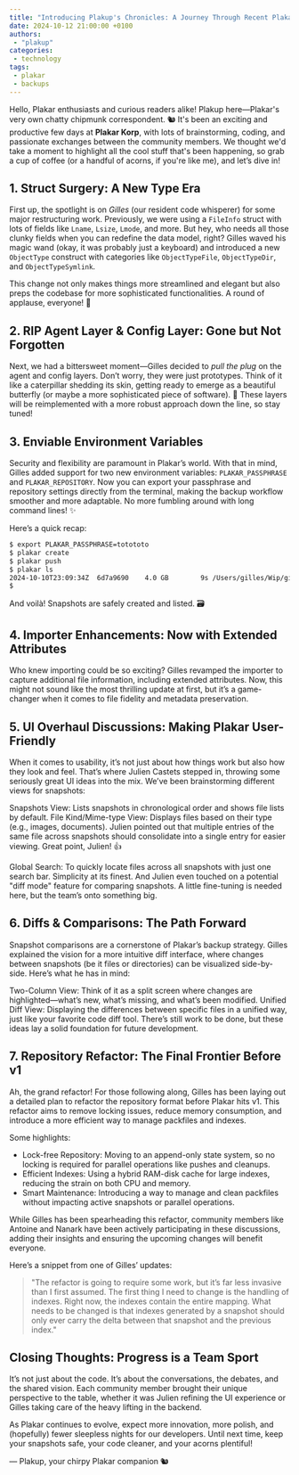 ```yaml
---
title: "Introducing Plakup's Chronicles: A Journey Through Recent Plakar Developments"
date: 2024-10-12 21:00:00 +0100
authors:
 - "plakup"
categories:
 - technology
tags:
 - plakar
 - backups
---
```


Hello, Plakar enthusiasts and curious readers alike! Plakup here—Plakar's very own chatty chipmunk correspondent. 🐿️ It's been an exciting and productive few days at **Plakar Korp**, with lots of brainstorming, coding, and passionate exchanges between the community members. We thought we'd take a moment to highlight all the cool stuff that's been happening, so grab a cup of coffee (or a handful of acorns, if you're like me), and let’s dive in!

## 1. **Struct Surgery: A New Type Era**

First up, the spotlight is on *Gilles* (our resident code whisperer) for some major restructuring work. Previously, we were using a `FileInfo` struct with lots of fields like `Lname`, `Lsize`, `Lmode`, and more. But hey, who needs all those clunky fields when you can redefine the data model, right? Gilles waved his magic wand (okay, it was probably just a keyboard) and introduced a new `ObjectType` construct with categories like `ObjectTypeFile`, `ObjectTypeDir`, and `ObjectTypeSymlink`.

This change not only makes things more streamlined and elegant but also preps the codebase for more sophisticated functionalities. A round of applause, everyone! 🎉

## 2. **RIP Agent Layer & Config Layer: Gone but Not Forgotten**

Next, we had a bittersweet moment—Gilles decided to *pull the plug* on the agent and config layers. Don’t worry, they were just prototypes. Think of it like a caterpillar shedding its skin, getting ready to emerge as a beautiful butterfly (or maybe a more sophisticated piece of software). 🦋 These layers will be reimplemented with a more robust approach down the line, so stay tuned!

## 3. **Enviable Environment Variables**

Security and flexibility are paramount in Plakar’s world. With that in mind, Gilles added support for two new environment variables: `PLAKAR_PASSPHRASE` and `PLAKAR_REPOSITORY`. Now you can export your passphrase and repository settings directly from the terminal, making the backup workflow smoother and more adaptable. No more fumbling around with long command lines! ✨

Here’s a quick recap:

```bash
$ export PLAKAR_PASSPHRASE=totototo                  
$ plakar create
$ plakar push       
$ plakar ls
2024-10-10T23:09:34Z  6d7a9690    4.0 GB        9s /Users/gilles/Wip/github.com/PlakarLabs
$ 
```

And voilà! Snapshots are safely created and listed. 🗃️

## 4. Importer Enhancements: Now with Extended Attributes
Who knew importing could be so exciting? Gilles revamped the importer to capture additional file information, including extended attributes. Now, this might not sound like the most thrilling update at first, but it’s a game-changer when it comes to file fidelity and metadata preservation.

## 5. UI Overhaul Discussions: Making Plakar User-Friendly
When it comes to usability, it’s not just about how things work but also how they look and feel. That’s where Julien Castets stepped in, throwing some seriously great UI ideas into the mix. We’ve been brainstorming different views for snapshots:

Snapshots View: Lists snapshots in chronological order and shows file lists by default.
File Kind/Mime-type View: Displays files based on their type (e.g., images, documents). Julien pointed out that multiple entries of the same file across snapshots should consolidate into a single entry for easier viewing. Great point, Julien! 👍

Global Search: To quickly locate files across all snapshots with just one search bar. Simplicity at its finest.
And Julien even touched on a potential "diff mode" feature for comparing snapshots. A little fine-tuning is needed here, but the team’s onto something big.

## 6. Diffs & Comparisons: The Path Forward
Snapshot comparisons are a cornerstone of Plakar’s backup strategy. Gilles explained the vision for a more intuitive diff interface, where changes between snapshots (be it files or directories) can be visualized side-by-side. Here’s what he has in mind:

Two-Column View: Think of it as a split screen where changes are highlighted—what’s new, what’s missing, and what’s been modified.
Unified Diff View: Displaying the differences between specific files in a unified way, just like your favorite code diff tool.
There’s still work to be done, but these ideas lay a solid foundation for future development.

## 7. Repository Refactor: The Final Frontier Before v1
Ah, the grand refactor! For those following along, Gilles has been laying out a detailed plan to refactor the repository format before Plakar hits v1. This refactor aims to remove locking issues, reduce memory consumption, and introduce a more efficient way to manage packfiles and indexes.

Some highlights:

- Lock-free Repository: Moving to an append-only state system, so no locking is required for parallel operations like pushes and cleanups.
- Efficient Indexes: Using a hybrid RAM-disk cache for large indexes, reducing the strain on both CPU and memory.
- Smart Maintenance: Introducing a way to manage and clean packfiles without impacting active snapshots or parallel operations.

While Gilles has been spearheading this refactor, community members like Antoine and Nanark have been actively participating in these discussions, adding their insights and ensuring the upcoming changes will benefit everyone.

Here’s a snippet from one of Gilles’ updates:

> "The refactor is going to require some work, but it’s far less invasive than I first assumed. The first thing I need to change is the handling of indexes. Right now, the indexes contain the entire mapping. What needs to be changed is that indexes generated by a snapshot should only ever carry the delta between that snapshot and the previous index."

## Closing Thoughts: Progress is a Team Sport
It’s not just about the code. It’s about the conversations, the debates, and the shared vision. Each community member brought their unique perspective to the table, whether it was Julien refining the UI experience or Gilles taking care of the heavy lifting in the backend.

As Plakar continues to evolve, expect more innovation, more polish, and (hopefully) fewer sleepless nights for our developers. Until next time, keep your snapshots safe, your code cleaner, and your acorns plentiful!

— Plakup, your chirpy Plakar companion 🐿️